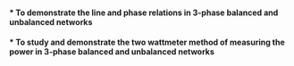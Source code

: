 <h4>* To demonstrate the line and phase relations in 3-phase balanced and unbalanced networks</h4>
<h4>* To study and demonstrate the two wattmeter method of measuring the power in 3-phase balanced and unbalanced networks</h4>


